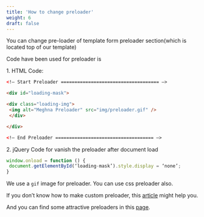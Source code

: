 ```yaml
---
title: 'How to change preloader'
weight: 6
draft: false
---
```


You can change pre-loader of template form preloader section(which is located top of our template)

Code have been used for preloader is

1\. HTML Code:

```html
<!– Start Preloader ==================================== –>

<div id="loading-mask">

<div class="loading-img">
 <img alt="Meghna Preloader" src="img/preloader.gif" />
 </div>

</div>

<!– End Preloader ==================================== –>
```

2\. jQuery Code for vanish the preloader after document load

```js
window.onload = function () {  
 document.getElementById(‘loading-mask’).style.display = ‘none’;  
}  
```

We use a `gif` image for preloader. You can use css preloader also.

If you don’t know how to make custom preloader, this [article](https://ihatetomatoes.net/create-custom-preloading-screen/) might help you.

And you can find some attractive preloaders in this [page](http://tobiasahlin.com/spinkit/).